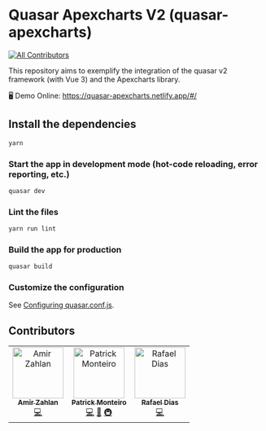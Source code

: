 # Quasar Apexcharts V2 (quasar-apexcharts)
<!-- ALL-CONTRIBUTORS-BADGE:START - Do not remove or modify this section -->
[![All Contributors](https://img.shields.io/badge/all_contributors-3-orange.svg?style=flat-square)](#contributors-)
<!-- ALL-CONTRIBUTORS-BADGE:END -->


This repository aims to exemplify the integration of the quasar v2 framework (with Vue 3) and the Apexcharts library.

🖥️ Demo Online: https://quasar-apexcharts.netlify.app/#/



## Install the dependencies
```bash
yarn
```

### Start the app in development mode (hot-code reloading, error reporting, etc.)
```bash
quasar dev
```

### Lint the files
```bash
yarn run lint
```

### Build the app for production
```bash
quasar build
```

### Customize the configuration
See [Configuring quasar.conf.js](https://quasar.dev/quasar-cli/quasar-conf-js).

## Contributors

<!-- ALL-CONTRIBUTORS-LIST:START - Do not remove or modify this section -->
<!-- prettier-ignore-start -->
<!-- markdownlint-disable -->
<table>
  <tbody>
    <tr>
      <td align="center"><a href="https://github.com/amimaro"><img src="https://avatars.githubusercontent.com/u/6666978?v=4?s=100" width="100px;" alt="Amir Zahlan"/><br /><sub><b>Amir Zahlan</b></sub></a><br /><a href="https://github.com/patrickmonteiro/quasar-apexcharts/commits?author=amimaro" title="Code">💻</a></td>
      <td align="center"><a href="https://www.youtube.com/playlist?list=PLBjvYfV_TvwL7srfoBB0QxP1P-iJ5sQnc"><img src="https://avatars.githubusercontent.com/u/13258255?v=4?s=100" width="100px;" alt="Patrick Monteiro"/><br /><sub><b>Patrick Monteiro</b></sub></a><br /><a href="https://github.com/patrickmonteiro/quasar-apexcharts/commits?author=patrickmonteiro" title="Code">💻</a> <a href="#maintenance-patrickmonteiro" title="Maintenance">🚧</a> <a href="#infra-patrickmonteiro" title="Infrastructure (Hosting, Build-Tools, etc)">🚇</a></td>
      <td align="center"><a href="https://github.com/rafaeldias97"><img src="https://avatars.githubusercontent.com/u/33698938?v=4?s=100" width="100px;" alt="Rafael Dias"/><br /><sub><b>Rafael Dias</b></sub></a><br /><a href="https://github.com/patrickmonteiro/quasar-apexcharts/commits?author=rafaeldias97" title="Code">💻</a></td>
    </tr>
  </tbody>
</table>

<!-- markdownlint-restore -->
<!-- prettier-ignore-end -->

<!-- ALL-CONTRIBUTORS-LIST:END -->
<!-- prettier-ignore-start -->
<!-- markdownlint-disable -->

<!-- markdownlint-restore -->
<!-- prettier-ignore-end -->

<!-- ALL-CONTRIBUTORS-LIST:END -->
